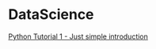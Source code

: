 # DataScience

[Python Tutorial 1 - Just simple introduction](https://github.com/NIRAJANRIJAL1/DataScience/blob/main/Python%20Tutorial%201.pdf)<br/>

